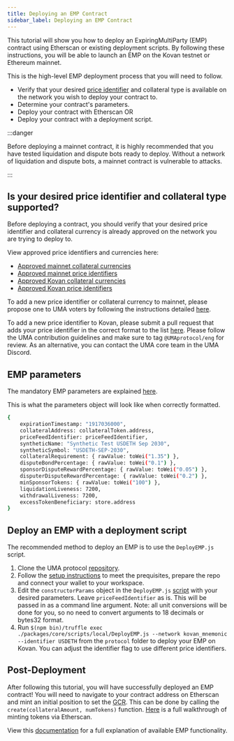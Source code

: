 ```yaml
---
title: Deploying an EMP Contract
sidebar_label: Deploying an EMP Contract
---
```


This tutorial will show you how to deploy an ExpiringMultiParty (EMP) contract using Etherscan or existing deployment scripts. By following these instructions, you will be able to launch an EMP on the Kovan testnet or Ethereum mainnet.

This is the high-level EMP deployment process that you will need to follow.

- Verify that your desired [price identifier](/uma-tokenholders/approved-price-identifiers) and collateral type is available on the network you wish to deploy your contract to.
- Determine your contract's parameters.
- Deploy your contract with Etherscan OR
- Deploy your contract with a deployment script.

:::danger

Before deploying a mainnet contract, it is highly recommended that you have tested liquidation and dispute bots ready to deploy. Without a network of liquidation and dispute bots, a mainnet contract is vulnerable to attacks.

:::

## Is your desired price identifier and collateral type supported?
Before deploying a contract, you should verify that your desired price identifier and collateral currency is already approved on the network you are trying to deploy to.

View approved price identifiers and currencies here:
- [Approved mainnet collateral currencies](/uma-tokenholders/approved-collateral-currencies)
- [Approved mainnet price identifiers](/uma-tokenholders/approved-price-identifiers)
- [Approved Kovan collateral currencies](https://thegraph.com/explorer/subgraph/umaprotocol/uma-kovan?query=Whitelisted%20Collateral%20Currencies)
- [Approved Kovan price identifiers](https://thegraph.com/explorer/subgraph/umaprotocol/uma-kovan?query=Pricefeed%20Identifiers)

To add a new price identifier or collateral currency to mainnet, please propose one to UMA voters by following the instructions detailed [here](/uma-tokenholders/adding-price-id).

To add a new price identifier to Kovan, please submit a pull request that adds your price identifier in the correct format to the list [here](https://github.com/UMAprotocol/protocol/blob/master/packages/core/config/identifiers.json). Please follow the UMA contribution guidelines and make sure to tag `@UMAprotocol/eng` for review. As an alternative, you can contact the UMA core team in the UMA Discord.

## EMP parameters

The mandatory EMP parameters are explained [here](/build-walkthrough/emp-parameters).

This is what the parameters object will look like when correctly formatted.

```bash
{   
    expirationTimestamp: "1917036000",
    collateralAddress: collateralToken.address,
    priceFeedIdentifier: priceFeedIdentifier,
    syntheticName: "Synthetic Test USDETH Sep 2030",
    syntheticSymbol: "USDETH-SEP-2030",
    collateralRequirement: { rawValue: toWei("1.35") },
    disputeBondPercentage: { rawValue: toWei("0.1") },
    sponsorDisputeRewardPercentage: { rawValue: toWei("0.05") },
    disputerDisputeRewardPercentage: { rawValue: toWei("0.2") },
    minSponsorTokens: { rawValue: toWei("100") },
    liquidationLiveness: 7200,
    withdrawalLiveness: 7200,
    excessTokenBeneficiary: store.address
}
```

## Deploy an EMP with a deployment script

The recommended method to deploy an EMP is to use the `DeployEMP.js` script. 

1. Clone the UMA protocol [repository](https://github.com/UMAprotocol/protocol).
2. Follow the [setup instructions](/developers/setup) to meet the prequisites, prepare the repo and connect your wallet to your workspace.
3. Edit the `constructorParams` object in the `DeployEMP.js` [script](https://github.com/UMAprotocol/protocol/blob/master/packages/core/scripts/local/DeployEMP.js#L96) with your desired parameters. Leave `priceFeedIdentifier` as is. This will be passed in as a command line argument. Note: all unit conversions will be done for you, so no need to convert arguments to 18 decimals or bytes32 format.
4. Run `$(npm bin)/truffle exec ./packages/core/scripts/local/DeployEMP.js --network kovan_mnemonic --identifier USDETH` from the `protocol` folder to deploy your EMP on Kovan. You can adjust the identifier flag to use different price identifiers.

## Post-Deployment

After following this tutorial, you will have successfully deployed an EMP contract! You will need to navigate to your contract address on Etherscan and mint an initial position to set the [GCR](/synthetic-tokens/glossary#global-collateralization-ratio-gcr). This can be done by calling the `create(collateralAmount, numTokens)` function. [Here](/build-walkthrough/minting-etherscan) is a full walkthrough of minting tokens via Etherscan.

View this [documentation](https://docs-dot-uma-protocol.appspot.com/uma/contracts/ExpiringMultiParty.html) for a full explanation of available EMP functionality. 